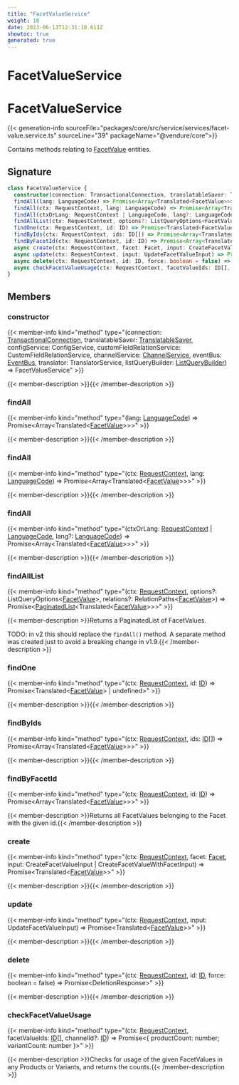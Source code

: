 ```yaml
---
title: "FacetValueService"
weight: 10
date: 2023-06-13T12:31:10.611Z
showtoc: true
generated: true
---
```

<!-- This file was generated from the Vendure source. Do not modify. Instead, re-run the "docs:build" script -->

# FacetValueService
<div class="symbol">


# FacetValueService

{{< generation-info sourceFile="packages/core/src/service/services/facet-value.service.ts" sourceLine="39" packageName="@vendure/core">}}

Contains methods relating to <a href='/typescript-api/entities/facet-value#facetvalue'>FacetValue</a> entities.

## Signature

```TypeScript
class FacetValueService {
  constructor(connection: TransactionalConnection, translatableSaver: TranslatableSaver, configService: ConfigService, customFieldRelationService: CustomFieldRelationService, channelService: ChannelService, eventBus: EventBus, translator: TranslatorService, listQueryBuilder: ListQueryBuilder)
  findAll(lang: LanguageCode) => Promise<Array<Translated<FacetValue>>>;
  findAll(ctx: RequestContext, lang: LanguageCode) => Promise<Array<Translated<FacetValue>>>;
  findAll(ctxOrLang: RequestContext | LanguageCode, lang?: LanguageCode) => Promise<Array<Translated<FacetValue>>>;
  findAllList(ctx: RequestContext, options?: ListQueryOptions<FacetValue>, relations?: RelationPaths<FacetValue>) => Promise<PaginatedList<Translated<FacetValue>>>;
  findOne(ctx: RequestContext, id: ID) => Promise<Translated<FacetValue> | undefined>;
  findByIds(ctx: RequestContext, ids: ID[]) => Promise<Array<Translated<FacetValue>>>;
  findByFacetId(ctx: RequestContext, id: ID) => Promise<Array<Translated<FacetValue>>>;
  async create(ctx: RequestContext, facet: Facet, input: CreateFacetValueInput | CreateFacetValueWithFacetInput) => Promise<Translated<FacetValue>>;
  async update(ctx: RequestContext, input: UpdateFacetValueInput) => Promise<Translated<FacetValue>>;
  async delete(ctx: RequestContext, id: ID, force: boolean = false) => Promise<DeletionResponse>;
  async checkFacetValueUsage(ctx: RequestContext, facetValueIds: ID[], channelId?: ID) => Promise<{ productCount: number; variantCount: number }>;
}
```
## Members

### constructor

{{< member-info kind="method" type="(connection: <a href='/typescript-api/data-access/transactional-connection#transactionalconnection'>TransactionalConnection</a>, translatableSaver: <a href='/typescript-api/service-helpers/translatable-saver#translatablesaver'>TranslatableSaver</a>, configService: ConfigService, customFieldRelationService: CustomFieldRelationService, channelService: <a href='/typescript-api/services/channel-service#channelservice'>ChannelService</a>, eventBus: <a href='/typescript-api/events/event-bus#eventbus'>EventBus</a>, translator: TranslatorService, listQueryBuilder: <a href='/typescript-api/data-access/list-query-builder#listquerybuilder'>ListQueryBuilder</a>) => FacetValueService"  >}}

{{< member-description >}}{{< /member-description >}}

### findAll

{{< member-info kind="method" type="(lang: <a href='/typescript-api/common/language-code#languagecode'>LanguageCode</a>) => Promise&#60;Array&#60;Translated&#60;<a href='/typescript-api/entities/facet-value#facetvalue'>FacetValue</a>&#62;&#62;&#62;"  >}}

{{< member-description >}}{{< /member-description >}}

### findAll

{{< member-info kind="method" type="(ctx: <a href='/typescript-api/request/request-context#requestcontext'>RequestContext</a>, lang: <a href='/typescript-api/common/language-code#languagecode'>LanguageCode</a>) => Promise&#60;Array&#60;Translated&#60;<a href='/typescript-api/entities/facet-value#facetvalue'>FacetValue</a>&#62;&#62;&#62;"  >}}

{{< member-description >}}{{< /member-description >}}

### findAll

{{< member-info kind="method" type="(ctxOrLang: <a href='/typescript-api/request/request-context#requestcontext'>RequestContext</a> | <a href='/typescript-api/common/language-code#languagecode'>LanguageCode</a>, lang?: <a href='/typescript-api/common/language-code#languagecode'>LanguageCode</a>) => Promise&#60;Array&#60;Translated&#60;<a href='/typescript-api/entities/facet-value#facetvalue'>FacetValue</a>&#62;&#62;&#62;"  >}}

{{< member-description >}}{{< /member-description >}}

### findAllList

{{< member-info kind="method" type="(ctx: <a href='/typescript-api/request/request-context#requestcontext'>RequestContext</a>, options?: ListQueryOptions&#60;<a href='/typescript-api/entities/facet-value#facetvalue'>FacetValue</a>&#62;, relations?: RelationPaths&#60;<a href='/typescript-api/entities/facet-value#facetvalue'>FacetValue</a>&#62;) => Promise&#60;<a href='/typescript-api/common/paginated-list#paginatedlist'>PaginatedList</a>&#60;Translated&#60;<a href='/typescript-api/entities/facet-value#facetvalue'>FacetValue</a>&#62;&#62;&#62;"  >}}

{{< member-description >}}Returns a PaginatedList of FacetValues.

TODO: in v2 this should replace the `findAll()` method.
A separate method was created just to avoid a breaking change in v1.9.{{< /member-description >}}

### findOne

{{< member-info kind="method" type="(ctx: <a href='/typescript-api/request/request-context#requestcontext'>RequestContext</a>, id: <a href='/typescript-api/common/id#id'>ID</a>) => Promise&#60;Translated&#60;<a href='/typescript-api/entities/facet-value#facetvalue'>FacetValue</a>&#62; | undefined&#62;"  >}}

{{< member-description >}}{{< /member-description >}}

### findByIds

{{< member-info kind="method" type="(ctx: <a href='/typescript-api/request/request-context#requestcontext'>RequestContext</a>, ids: <a href='/typescript-api/common/id#id'>ID</a>[]) => Promise&#60;Array&#60;Translated&#60;<a href='/typescript-api/entities/facet-value#facetvalue'>FacetValue</a>&#62;&#62;&#62;"  >}}

{{< member-description >}}{{< /member-description >}}

### findByFacetId

{{< member-info kind="method" type="(ctx: <a href='/typescript-api/request/request-context#requestcontext'>RequestContext</a>, id: <a href='/typescript-api/common/id#id'>ID</a>) => Promise&#60;Array&#60;Translated&#60;<a href='/typescript-api/entities/facet-value#facetvalue'>FacetValue</a>&#62;&#62;&#62;"  >}}

{{< member-description >}}Returns all FacetValues belonging to the Facet with the given id.{{< /member-description >}}

### create

{{< member-info kind="method" type="(ctx: <a href='/typescript-api/request/request-context#requestcontext'>RequestContext</a>, facet: <a href='/typescript-api/entities/facet#facet'>Facet</a>, input: CreateFacetValueInput | CreateFacetValueWithFacetInput) => Promise&#60;Translated&#60;<a href='/typescript-api/entities/facet-value#facetvalue'>FacetValue</a>&#62;&#62;"  >}}

{{< member-description >}}{{< /member-description >}}

### update

{{< member-info kind="method" type="(ctx: <a href='/typescript-api/request/request-context#requestcontext'>RequestContext</a>, input: UpdateFacetValueInput) => Promise&#60;Translated&#60;<a href='/typescript-api/entities/facet-value#facetvalue'>FacetValue</a>&#62;&#62;"  >}}

{{< member-description >}}{{< /member-description >}}

### delete

{{< member-info kind="method" type="(ctx: <a href='/typescript-api/request/request-context#requestcontext'>RequestContext</a>, id: <a href='/typescript-api/common/id#id'>ID</a>, force: boolean = false) => Promise&#60;DeletionResponse&#62;"  >}}

{{< member-description >}}{{< /member-description >}}

### checkFacetValueUsage

{{< member-info kind="method" type="(ctx: <a href='/typescript-api/request/request-context#requestcontext'>RequestContext</a>, facetValueIds: <a href='/typescript-api/common/id#id'>ID</a>[], channelId?: <a href='/typescript-api/common/id#id'>ID</a>) => Promise&#60;{ productCount: number; variantCount: number }&#62;"  >}}

{{< member-description >}}Checks for usage of the given FacetValues in any Products or Variants, and returns the counts.{{< /member-description >}}


</div>
